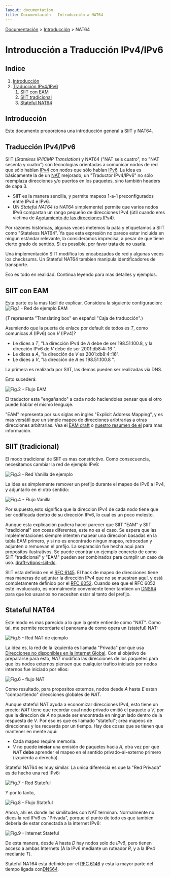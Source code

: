```yaml
---
layout: documentation
title: Documentación - Introducción a NAT64
---
```


[Documentación](esp-doc-index.html) > [Introducción](esp-doc-index.html#introduccion) > NAT64

# Introducción a Traducción IPv4/IPv6

## Indice

1. [Introducción](#introduccion)
2. [Traducción IPv4/IPv6](#traudccion-ipv4ipv6)
	1. [SIIT con EAM](#siit-con-eam)
    2. [SIIT tradicional](#siit-tradicional)
    3. [Stateful NAT64](#stateful-nat64)
    
## Introducción
 Este documento proporciona una introducción general a SIIT y NAT64.
 
## Traducción IPv4/IPv6
 
 SIIT (_Stateless IP/ICMP Translation_) y NAT64 ("NAT seis cuatro", no "NAT sesenta y cuatro") son tecnologias orientadas a comunicar nodos de red que sólo hablan [IPv4](http://es.wikipedia.org/wiki/IPv4) con nodos que sólo hablan [IPv6](http://es.wikipedia.org/wiki/IPv6).
 La idea es básicamente la de un [NAT](http://es.wikipedia.org/wiki/Traducci%C3%B3n_de_direcciones_de_red) mejorado; un "Traductor IPv4/IPv6" no sólo reemplaza direcciones y/o puertos en los paquetes, sino también headers de capa 3.
 
 - SIIT es la manera sencilla, y permite mapeos 1-a-1 preconfigurados entre IPv4 e IPv6.
 - UN _Stateful NAT64_ (o NAT64 simplemente) permite que varios nodos IPv6 compartan un rango pequeño de direcciones IPv4 (útil cuando eres victima de [Agotamiento de las direcciones IPv4](http://es.wikipedia.org/wiki/Agotamiento_de_las_direcciones_IPv4)).
 
 Por razones históricas, algunas veces metemos la pata y etiquetamos a SIIT como "Stateless NAT64". Ya que esta expresión no parece estar incluida en ningun estándar relevante, la consideramos imprecisa, a pesar de que tiene cierto grado de sentido. Si es possible, por favor trata de no usarla.
 
Una implementación SIIT modifica los encabezados de red y algunas veces los checksums. Un Stateful NAT64 tambien manipula identificadores de transporte.

Eso es todo en realidad. Continua leyendo para mas detalles y ejemplos.

## SIIT con EAM

Esta parte es la mas fácil de explicar. Considera la siguiente configuración:
![Fig.1 - Red de ejemplo EAM](images/network/eam.svg)

(_T_ representa "Translating box" en español "Caja de traducción".)

Asumiendo que la puerta de enlace por default de todos es _T_, como comunicas _A_ (IPv6) con _V_ (IPv4)?

- Le dices a _T_, "La dirección IPv4 de _A_ debe de ser 198.51.100.8, y la dirección IPv6 de _V_ debe de ser 2001:db8:4::16 ".
- Le dices a _A_, "la dirección de _V_ es 2001:db8:4::16".
- Le dices a _V_, "la dirección de _A_ es 198.51.100.8 ".

La primera es realizada por SIIT, las demas pueden ser realizadas via DNS.

Esto sucederá:

![Fig.2 - Flujo EAM](images/flow/eam.svg)

El traductor esta "engañando" a cada nodo haciendoles pensar que el otro puede hablar el mismo lenguaje.

"EAM" representa por sus siglas en inglés "Explicit Address Mapping", y es mas versátil que un simple mapeo de direcciones aribtrarias a otras direcciones arbitrarias. Vea el [EAM draft](https://tools.ietf.org/html/draft-anderson-v6ops-siit-eam-02) o [nuestro resumen de el](esp-misc-eamt.html) para mas información.

## SIIT (tradicional)

El modo tradicional de SIIT es mas constrictivo. Como consecuencia, necesitamos cambiar la red de ejemplo IPv6:

![Fig.3 - Red Vanilla de ejemplo](images/network/vanilla.svg)

La idea es simplemente remover un prefijo durante el mapeo de IPv6 a IPv4, y adjuntarlo en el otro sentido:

![Fig.4 - Flujo Vanilla](images/flow/vanilla.svg)

Por supuesto,esto significa que la direccion IPv4 de cada nodo tiene que ser codificada dentro de su dirección IPv6, lo cual es un poco molesto.

Aunque esta explicación pudiera hacer parecer que  SIIT "EAM" y SIIT "tradicional" son cosas diferentes, este no es el caso. Se espera que las implementaciones siempre intenten mapear una direccion basadas en la tabla EAM primero, y si no es encontrado ningun mapeo, retrocedan y adjunten o remuevan el prefijo. La separación fue hecha aqui para propositos ilustrativos. Se puede econtrar un ejemplo concreto de como SIIT "tradicional" y "EAM" pueden ser combinados para cumplir un caso de uso. [draft-v6ops-siit-dc](http://tools.ietf.org/html/draft-ietf-v6ops-siit-dc-00).

SIIT esta definido en el [RFC 6145](http://tools.ietf.org/html/rfc6145). El hack de mapeo de direcciones tiene mas maneras de adjuntar la dirección IPv4 que no se muestran aquí, y está completamente definido por el [RFC 6052](http://tools.ietf.org/html/rfc6052). Cuando sea que el RFC 6052 esté involucrado, es normalmente conveniente tener tambien un [DNS64](esp-op-dns64.html) para que los usuarios no necesiten estar al tanto del prefijo.

## Stateful NAT64

Este modo es mas parecido a lo que la gente entiende como "NAT". Como tal, me permite recordarte el panorama de como opera un (stateful) NAT:

![Fig.5 - Red NAT de ejemplo](images/network/nat.svg)

La idea es, la red de la izquierda es llamada "Privada" por que usa [Direcciones no disponibles en la Internet Global](http://es.wikipedia.org/wiki/Red_privada). Con el objetivo de prepararse para esto, _NAT_ modifica las direcciones de los paquetes para que los nodos externos piensen que cualquier trafico iniciado por nodos internos fue iniciado por ellos:

![Fig.6 - flujo NAT](images/flow/nat.svg)

Como resultado, para propositos externos, nodos desde _A_ hasta _E_ estan "compartiendo" direcciones globales de _NAT_.

Aunque stateful NAT ayuda a economizar direcciones IPv4, esto tiene un precio: _NAT_ tiene que recordar cual nodo privado emitió el paquete a _V_, por que la direccion de _A_ no puede ser encontrada en ningun lado dentro de la respuesta de _V_. Por eso es que es  llamado "stateful"; crea mapeos de direcciones y los recuerda por un tiempo. Hay dos cosas que se tienen que mantener en mente aqui:

- Cada mapeo require memoria.
- _V_ no puede **iniciar** una emisión de paquetes hacia _A_, otra vez por que _NAT_ **debe** aprender el mapeo en el sentido  privado-al-externo primero (izquierda a derecha).

Stateful NAT64 es muy similar. La unica diferencia es que la "Red Privada" es de hecho una red IPv6:

![Fig.7 - Red Stateful](images/network/stateful.svg)

Y por lo tanto,

![Fig.8 - Flujo Stateful](images/flow/stateful.svg)

Ahora, ahi es donde las similitudes con NAT terminan. Normalmente no dices la red IPv6 es "Privada", porque el punto de todo es que tambien deberia de estar conectada a la internet IPv6:

![Fig.9 - Internet Stateful](images/network/full.svg)

De esta manera, desde _A_ hasta _D_ hay nodos solo de _IPv6_, pero tienen acceso a ambas Internets (A la IPv6 mediante un ruteador _R_, y a la IPv4 mediante _T_).

Stateful NAT64 esta definido por el [RFC 6146](http://tools.ietf.org/html/rfc6146) y esta la mayor parte del tiempo ligada con[DNS64](esp-op-dns64.html).


